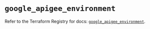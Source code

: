 # `google_apigee_environment`

Refer to the Terraform Registry for docs: [`google_apigee_environment`](https://registry.terraform.io/providers/hashicorp/google/6.36.1/docs/resources/apigee_environment).
